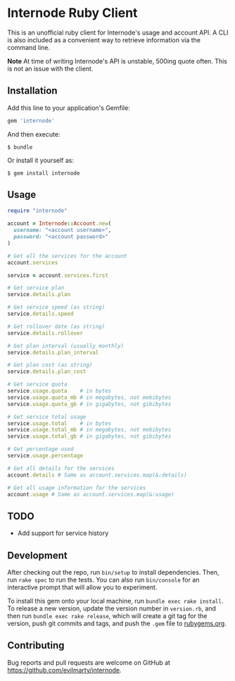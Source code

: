 # Internode Ruby Client

This is an unofficial ruby client for Internode's usage and account API. A CLI is also included as a convenient way to retrieve information via the command line.

**Note** At time of writing Internode's API is unstable, 500ing quote often. This is not an issue with the client.

## Installation

Add this line to your application's Gemfile:

```ruby
gem 'internode'
```

And then execute:

    $ bundle

Or install it yourself as:

    $ gem install internode

## Usage

```ruby
require "internode"

account = Internode::Account.new(
  username: "<account username>",
  password: "<account password>"
)

# Get all the services for the account
account.services

service = account.services.first

# Get service plan
service.details.plan

# Get service speed (as string)
service.details.speed

# Get rollover date (as string)
service.details.rollover

# Get plan interval (usually monthly)
service.details.plan_interval

# Get plan cost (as string)
service.details.plan_cost

# Get service quota
service.usage.quota    # in bytes
service.usage.quota_mb # in megabytes, not mebibytes
service.usage.quota_gb # in gigabytes, not gibibytes

# Get service total usage
service.usage.total    # in bytes
service.usage.total_mb # in megabytes, not mebibytes
service.usage.total_gb # in gigabytes, not gibibytes

# Get percentage used
service.usage.percentage

# Get all details for the services
account.details # Same as account.services.map(&:details)

# Get all usage information for the services
account.usage # Same as account.services.map(&:usage)
```

## TODO

* Add support for service history

## Development

After checking out the repo, run `bin/setup` to install dependencies. Then, run `rake spec` to run the tests. You can also run `bin/console` for an interactive prompt that will allow you to experiment.

To install this gem onto your local machine, run `bundle exec rake install`. To release a new version, update the version number in `version.rb`, and then run `bundle exec rake release`, which will create a git tag for the version, push git commits and tags, and push the `.gem` file to [rubygems.org](https://rubygems.org).

## Contributing

Bug reports and pull requests are welcome on GitHub at https://github.com/evilmarty/internode.

